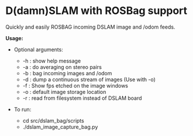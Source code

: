 D(damn)SLAM with ROSBag support
=========

Quickly and easily ROSBAG incoming DSLAM image and /odom feeds. 

**Usage:**

* Optional arguments:
    * -h : show help message
    * -a : do averaging on stereo pairs
    * -b : bag incoming images and /odom
    * -d : dump a continuous stream of images (Use with -o)
    * -f : Show fps etched on the image windows
    * -o : default image storage location
    * -r : read from filesystem instead of DSLAM board

* To run:
    * cd src/dslam_bag/scripts
    * ./dslam_image_capture_bag.py 
    
    
